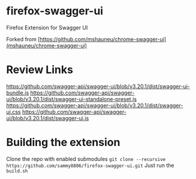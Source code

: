 # firefox-swagger-ui
Firefox Extension for Swagger UI

Forked from [https://github.com/mshauneu/chrome-swagger-ui](mshauneu/chrome-swagger-ui)

# Review Links
https://github.com/swagger-api/swagger-ui/blob/v3.20.1/dist/swagger-ui-bundle.js
https://github.com/swagger-api/swagger-ui/blob/v3.20.1/dist/swagger-ui-standalone-preset.js
https://github.com/swagger-api/swagger-ui/blob/v3.20.1/dist/swagger-ui.css
https://github.com/swagger-api/swagger-ui/blob/v3.20.1/dist/swagger-ui.js

# Building the extension
Clone the repo with enabled submodules `git clone --recursive https://github.com/sammy8806/firefox-swagger-ui.git`
Just run the `build.sh`

